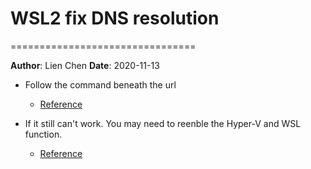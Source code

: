 # WSL2 fix DNS resolution
================================

**Author**: Lien Chen  **Date**: 2020-11-13

* Follow the command beneath the url
  * [Reference](https://gist.github.com/sivinnguyen/8bc0125b274250683a97e149cf270040)
  
* If it still can't work. You may need to reenble the Hyper-V and WSL function.
  * [Reference](https://github.com/microsoft/WSL/issues/5821)

